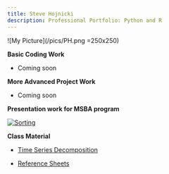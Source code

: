 ```yaml
---
title: Steve Hojnicki 
description: Professional Portfolio: Python and R
---
```


![My Picture](/pics/PH.png =250x250)

<b> Basic Coding Work </b>
- Coming soon

<b> More Advanced Project Work </b>
- Coming soon

<b> Presentation work for MSBA program </b>

[![Sorting](https://img.youtube.com/vi/apOBmeJkpdI/0.jpg)](https://www.youtube.com/watch?v=apOBmeJkpdI)


<b> Class Material </b>

- [Time Series Decomposition](/timeseries/index.md)

- [Reference Sheets](https://github.com/Hojnicki/cheatsheets)
